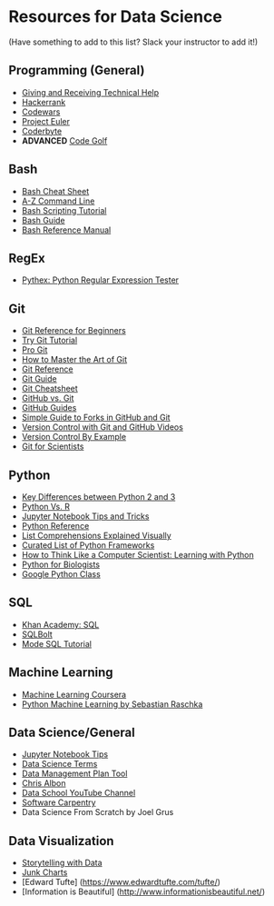 # Resources for Data Science
(Have something to add to this list? Slack your instructor to add it!)

## Programming (General)
* [Giving and Receiving Technical Help](https://www.youtube.com/watch?v=hY14Er6JX2s)  
* [Hackerrank](https://www.hackerrank.com)  
* [Codewars](https://www.codewars.com)  
* [Project Euler](https://projecteuler.net/)  
* [Coderbyte](https://www.coderbyte.com/)  
* **ADVANCED** [Code Golf](https://codegolf.stackexchange.com/)  

## Bash
* [Bash Cheat Sheet](http://www.pixelbeat.org/cmdline.html)
* [A-Z Command Line](https://ss64.com/bash/)
* [Bash Scripting Tutorial](http://ryanstutorials.net/bash-scripting-tutorial/)
* [Bash Guide](http://mywiki.wooledge.org/BashGuide)
* [Bash Reference Manual](https://www.gnu.org/software/bash/manual/bashref.html)

## RegEx
* [Pythex: Python Regular Expression Tester](http://pythex.org/)

## Git
* [Git Reference for Beginners](http://www.dataschool.io/git-quick-reference-for-beginners/)
* [Try Git Tutorial](https://try.github.io/levels/1/challenges/1)
* [Pro Git](https://git-scm.com/book/en/v2)
* [How to Master the Art of Git](https://hackernoon.com/how-to-master-the-art-of-git-68e1050f3147)
* [Git Reference](http://gitref.org/)
* [Git Guide](http://rogerdudler.github.io/git-guide/)
* [Git Cheatsheet](http://ndpsoftware.com/git-cheatsheet.html)
* [GitHub vs. Git](http://www.dataschool.io/github-is-just-dropbox-for-git/)
* [GitHub Guides](https://guides.github.com/)
* [Simple Guide to Forks in GitHub and Git](http://www.dataschool.io/simple-guide-to-forks-in-github-and-git/)
* [Version Control with Git and GitHub Videos](https://www.youtube.com/playlist?list=PL5-da3qGB5IBLMp7LtN8Nc3Efd4hJq0kD)
* [Version Control By Example](http://ericsink.com/vcbe/html/bk01-toc.html)
* [Git for Scientists](http://nyuccl.org/pages/GitTutorial/)

## Python
* [Key Differences between Python 2 and 3](http://sebastianraschka.com/Articles/2014_python_2_3_key_diff.html)
* [Python Vs. R](http://www.dataschool.io/python-or-r-for-data-science/)
* [Jupyter Notebook Tips and Tricks](https://www.dataquest.io/blog/jupyter-notebook-tips-tricks-shortcuts/)
* [Python Reference](https://github.com/rasbt/python_reference)
* [List Comprehensions Explained Visually](http://treyhunner.com/2015/12/python-list-comprehensions-now-in-color/)
* [Curated List of Python Frameworks](https://github.com/vinta/awesome-python)
* [How to Think Like a Computer Scientist: Learning with Python](http://openbookproject.net/thinkcs/python/english2e/index.html)
* [Python for Biologists](http://pythonforbiologists.com/)
* [Google Python Class](https://developers.google.com/edu/python/)

## SQL
* [Khan Academy: SQL](https://www.khanacademy.org/computing/computer-programming/sql)
* [SQLBolt](https://sqlbolt.com/)
* [Mode SQL Tutorial](https://modeanalytics.com/)

## Machine Learning
* [Machine Learning Coursera](https://www.coursera.org/learn/machine-learning)
* [Python Machine Learning by Sebastian Raschka](https://github.com/rasbt/python-machine-learning-book-2nd-edition)

## Data Science/General
* [Jupyter Notebook Tips](https://www.dataquest.io/blog/jupyter-notebook-tips-tricks-shortcuts/)
* [Data Science Terms](https://github.com/rasbt/pattern_classification/blob/master/resources/data_glossary.md)
* [Data Management Plan Tool](https://dmptool.org/)
* [Chris Albon](https://chrisalbon.com/)
* [Data School YouTube Channel](https://www.youtube.com/channel/UCnVzApLJE2ljPZSeQylSEyg)
* [Software Carpentry](https://software-carpentry.org/)
* Data Science From Scratch by Joel Grus

## Data Visualization
* [Storytelling with Data](http://www.storytellingwithdata.com/)
* [Junk Charts](http://junkcharts.typepad.com/)
* [Edward Tufte] (https://www.edwardtufte.com/tufte/)
* [Information is Beautiful] (http://www.informationisbeautiful.net/)
